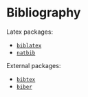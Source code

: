 # Bibliography

Latex packages:
- [`biblatex`][biblatex]
- [`natbib`][natbib]

External packages:
- [`bibtex`][bibtex]
- [`biber`][biber]


[biblatex]: ./biblatex.md
[biber]: ./biber.md
[natbib]: ./natbib.md
[bibtex]: ./bibtex.md
